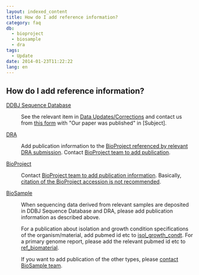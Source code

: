 ```yaml
---
layout: indexed_content
title: How do I add reference information?
category: faq
db:
  - bioproject
  - biosample
  - dra
tags: 
  - Update
date: 2014-01-23T11:22:22
lang: en
---
```


## How do I add reference information?

<div class="term_def">
  <dl><dt><a href="/ddbj/submission-e.html">DDBJ Sequence Database</a></dt>
    <dd>
      <p>See the relevant item in <a href="/ddbj/updt-e.html">Data Updates/Corrections</a> and contact us from <a href="/ddbj/updt-form-e.html">this form</a> with "Our paper was published" in [Subject].</p>
    </dd><dt><a href="/dra/index-e.html">DRA</a></dt>
    <dd>
      <p>Add publication information to the <a href="/dra/submission-e.html#metadata">BioProject referenced by relevant DRA submission</a>. Contact <a href="/contact-e.html#to-ddbj">BioProject team to add publication</a>.</p>
    </dd><dt><a href="/bioproject/index-e.html">BioProject</a></dt>
    <dd>
      <p>Contact <a href="/contact-e.html">BioProject team to add publication information</a>. Basically, <a href="/bioproject/faq-e.html#project-accession">citation of the BioProject accession is not recommended</a>.</p>
    </dd><dt><a href="/biosample/index-e.html">BioSample</a></dt>
    <dd>
      <p>When sequencing data derived from relevant samples are deposited in DDBJ Sequence Database and DRA, please add publication information as described above.</p>
      <p>For a publication about isolation and growth condition specifications of the organism/material, add pubmed id etc to <a href="/biosample/attribute-e.html?all=all#isol_growth_condt">isol_growth_condt</a>. For a primary genome report, please add the relevant pubmed id etc to <a href="/biosample/attribute-e.html?all=all#ref_biomaterial">ref_biomaterial</a>.</p>
      <p>If you want to add publication of the other types, please <a href="/contact-e.html">contact BioSample team</a>.</p>
    </dd>
  </dl>
</div>